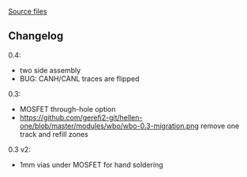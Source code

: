 [Source files](../../kicad/modules/hellen1-wbo)

## Changelog

0.4:
  - two side assembly
  - BUG: CANH/CANL traces are flipped

0.3: 
  - MOSFET through-hole option 
  - https://github.com/gerefi2-git/hellen-one/blob/master/modules/wbo/wbo-0.3-migration.png remove one track and refill zones
     
0.3 v2:
  - 1mm vias under MOSFET for hand soldering